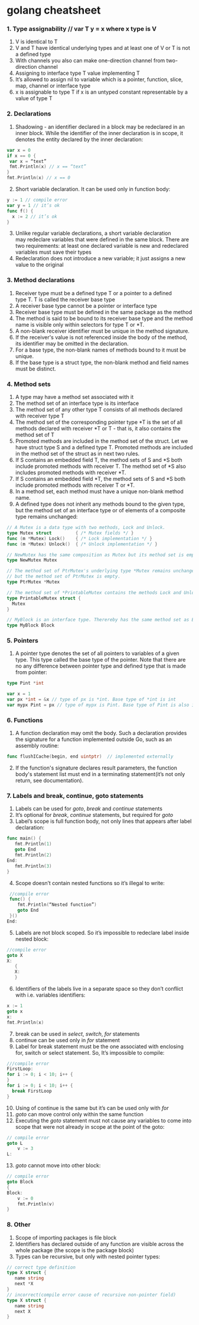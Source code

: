 # golang cheatsheet

### 1. Type assignability // var T y = x where x type is V
1. V is identical to T
2. V and T have identical underlying types and at least one of V or T is not a defined type
3. With channels you also can make one-direction channel from two-direction channel
4. Assigning to interface type T value implementing T
5. It’s allowed to assign nil to variable which is a pointer, function, slice, map, channel or interface type
6. x is assignable to type T if x is an untyped constant representable by a value of type T
### 2. Declarations
1. Shadowing - an identifier declared in a block may be redeclared in an inner block. While the identifier of the inner declaration is in scope, it denotes the entity declared by the inner declaration:
```go
var x = 0
if x == 0 {
 var x = “text”
 fmt.Println(x) // x == “text”
}
fmt.Println(x) // x == 0
```
2. Short variable declaration. It can be used only in function body:
```go
y := 1 // compile error
var y = 1 // it’s ok
func f() {
  x := 2 // it’s ok
}
```
3. Unlike regular variable declarations, a short variable declaration may redeclare variables that were defined in the same block. There are two requirements: at least one declared variable is new and redeclared variables must save their types
4. Redeclaration does not introduce a new variable; it just assigns a new value to the original
### 3. Method declarations
1. Receiver type must be a defined type T or a pointer to a defined type T. T is called the receiver base type
2. A receiver base type cannot be a pointer or interface type
3. Receiver base type must be defined in the same package as the method
4. The method is said to be bound to its receiver base type and the method name is visible only within selectors for type T or *T.
5. A non-blank receiver identifier must be unique in the method signature.
6. If the receiver's value is not referenced inside the body of the method, its identifier may be omitted in the declaration.
7. For a base type, the non-blank names of methods bound to it must be unique.
8. If the base type is a struct type, the non-blank method and field names must be distinct.
### 4. Method sets
1. A type may have a method set associated with it
2. The method set of an interface type is its interface
3. The method set of any other type T consists of all methods declared with receiver type T
4. The method set of the corresponding pointer type *T is the set of all methods declared with receiver *T or T - that is, it also contains the method set of T
5. Promoted methods are included in the method set of the struct. Let we have struct type S and a defined type T. Promoted methods are included in the method set of the struct as in next two rules.
6. If S contains an embedded field T, the method sets of S and *S both include promoted methods with receiver T. The method set of *S also includes promoted methods with receiver *T.
7. If S contains an embedded field *T, the method sets of S and *S both include promoted methods with receiver T or *T.
8. In a method set, each method must have a unique non-blank method name.
9. A defined type does not inherit any methods bound to the given type, but the method set of an interface type or of elements of a composite type remains unchanged:
```go
// A Mutex is a data type with two methods, Lock and Unlock.
type Mutex struct         { /* Mutex fields */ }
func (m *Mutex) Lock()    { /* Lock implementation */ }
func (m *Mutex) Unlock()  { /* Unlock implementation */ }

// NewMutex has the same composition as Mutex but its method set is empty.
type NewMutex Mutex

// The method set of PtrMutex's underlying type *Mutex remains unchanged,
// but the method set of PtrMutex is empty.
type PtrMutex *Mutex

// The method set of *PrintableMutex contains the methods Lock and Unlock bound to its embedded field Mutex.
type PrintableMutex struct {
  Mutex
}

// MyBlock is an interface type. Therereby has the same method set as Block.
type MyBlock Block
```
### 5. Pointers
1. A pointer type denotes the set of all pointers to variables of a given type. This type called the base type of the pointer. Note that there are no any difference between pointer type and defined type that is made from pointer:
```go
type Pint *int

var x = 1
var px *int = &x // type of px is *int. Base type of *int is int
var mypx Pint = px // type of mypx is Pint. Base type of Pint is also int
```
### 6. Functions
1. A function declaration may omit the body. Such a declaration provides the signature for a function implemented outside Go, such as an assembly routine:
```go
func flushICache(begin, end uintptr)  // implemented externally
```
2. If the function's signature declares result parameters, the function body's statement list must end in a terminating statement(it’s not only return, see documentation).
### 7. Labels and break, continue, goto statements
1. Labels can be used for *goto*, *break* and *continue* statements
2. It’s optional for *break*, *continue* statements, but required for *goto*
3. Label’s scope is full function body, not only lines that appears after label declaration:
```go
func main() {
   fmt.Println(1)
   goto End
   fmt.Println(2)
End:
   fmt.Println(3)
}
```
4. Scope doesn’t contain nested functions so it’s illegal to write:
```go
 //compile error
 func() { 
    fmt.Println(“Nested function”)
    goto End
 }()
End:
```
5. Labels are not block scoped. So it’s impossible to redeclare label inside nested block:
```go
//compile error
goto X
X:
   {
   X:
   }
```
6. Identifiers of the labels live in a separate space so they don’t conflict with i.e. variables identifiers:
```go
x := 1
goto x
x:
fmt.Println(x)
```
7. break can be used in *select*, *switch*, *for* statements
8. continue can be used only in *for* statement
9. Label for break statement must be the one associated with enclosing for, switch or select statement. So, It’s impossible to compile:
```go
///compile error
FirstLoop:
for i := 0; i < 10; i++ {
}
for i := 0; i < 10; i++ {
  break FirstLoop
}
```
10. Using of continue is the same but it’s can be used only with *for*
11. *goto* can move control only within the same function
12. Executing the *goto* statement must not cause any variables to come into scope that were not already in scope at the point of the goto:
```go
// compile error
goto L
	v := 3
L:
```
13. *goto* cannot move into other block:
```go
// compile error
goto Block
{
Block:
    v := 0
    fmt.Println(v)
}
```
### 8. Other
1. Scope of importing packages is file block
2. Identifiers has declared outside of any function are visible across the whole package (the scope is the package block)
3. Types can be recursive, but only with nested pointer types:
```go
// correct type definition
type X struct {
   name string
   next *X
}
// incorrect(compile error cause of recursive non-pointer field)
type X struct {
   name string
   next X
}
```

